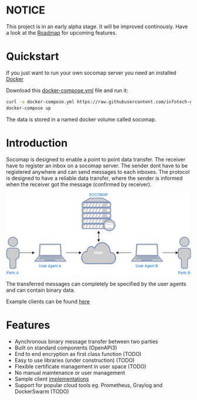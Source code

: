 # NOTICE

This project is in an early alpha stage.
It will be improved continously.
Have a look at the [Roadmap](https://github.com/infotech-gmbh/socomap/wiki/Roadmap) for upcoming
features.

# Quickstart

If you just want to run your own socomap server you need an installed [Docker](https://www.docker.com/get-started)

Download this [docker-compose.yml](https://github.com/infotech-gmbh/socomap-samples/blob/master/samples/server/docker-compose.yml) file and run it:

```sh
curl -o docker-compose.yml https://raw.githubusercontent.com/infotech-gmbh/socomap-samples/master/samples/server/docker-compose.yml
docker-compose up
```

The data is stored in a named docker volume called socomap.

# Introduction

Socomap is designed to enable a point to point data transfer.
The receiver have to register an inbox on a socomap server.
The sender dont have to be registered anywhere and can send
messages to each inboxes.
The protocol is designed to have a reliable data transfer, where
the sender is informed when the receiver got the message (confirmed by receiver).

![architecture image](docs/img/peer_to_peer_with_broker.png)

The transferred messages can completely be specified by the user agents and can contain binary data.

Example clients can be found [here](https://github.com/infotech-gmbh/socomap-samples)

# Features

* Aynchronous binary message transfer between two parties
* Built on standard components (OpenAPI3)
* End to end encryption as first class function (TODO)
* Easy to use libraries (under construction) (TODO)
* Flexible certificate management in user space (TODO)
* No manual maintenance or user management
* Sample client [implementations](https://github.com/infotech-gmbh/socomap-samples)
* Support for popular cloud tools eg. Prometheus, Graylog and DockerSwarm (TODO)


